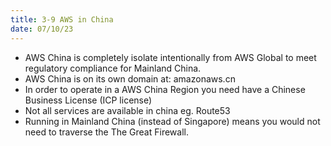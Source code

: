 ```yaml
---
title: 3-9 AWS in China
date: 07/10/23
---
```


* AWS China is completely isolate intentionally from AWS Global to meet regulatory compliance for Mainland China.
* AWS China is on its own domain at: amazonaws.cn
* In order to operate in a AWS China Region you need have a Chinese Business License (ICP license)
* Not all services are available in china eg. Route53
* Running in Mainland China (instead of Singapore) means you would not need to traverse the The Great Firewall.
